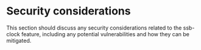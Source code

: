 # Security considerations

This section should discuss any security considerations
related to the ssb-clock feature, including any potential vulnerabilities and
how they can be mitigated.
